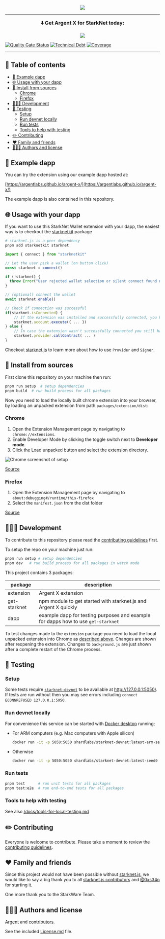 
<!-- logo -->
<p align="center">
  <img src="https://raw.githubusercontent.com/argentlabs/argent-x/HEAD/assets/readme-header.png">
</p>

---

<h3 align='center' style='margin: 1em;'>⬇️ Get <b>Argent X</b> for StarkNet today:</h3>

<p align="center">
  <a href="https://chrome.google.com/webstore/detail/argent-x-starknet-wallet/dlcobpjiigpikoobohmabehhmhfoodbb/">
    <img src="https://raw.githubusercontent.com/argentlabs/argent-x/HEAD/assets/button-download.svg">
  </a>
</p>

[![Quality Gate Status](https://sonarcloud.io/api/project_badges/measure?project=argentlabs_argent-x-private&metric=alert_status&token=37f8b93db6e967b7992252f0e70c62ff6da11bbb)](https://sonarcloud.io/summary/new_code?id=argentlabs_argent-x-private) [![Technical Debt](https://sonarcloud.io/api/project_badges/measure?project=argentlabs_argent-x-private&metric=sqale_index&token=37f8b93db6e967b7992252f0e70c62ff6da11bbb)](https://sonarcloud.io/summary/new_code?id=argentlabs_argent-x-private) [![Coverage](https://sonarcloud.io/api/project_badges/measure?project=argentlabs_argent-x-private&metric=coverage&token=37f8b93db6e967b7992252f0e70c62ff6da11bbb)](https://sonarcloud.io/summary/new_code?id=argentlabs_argent-x-private)

---

<h2>🌈 Table of contents</h2>

- [🧒 Example dapp](#-example-dapp)
- [🌐 Usage with your dapp](#-usage-with-your-dapp)
- [🚀 Install from sources](#-install-from-sources)
  - [Chrome](#chrome)
  - [Firefox](#firefox)
- [👩🏾‍💻 Development](#-development)
- [🧪 Testing](#-testing)
  - [Setup](#setup)
  - [Run devnet locally](#run-devnet-locally)
  - [Run tests](#run-tests)
  - [Tools to help with testing](#tools-to-help-with-testing)
- [✏️ Contributing](#️-contributing)
- [❤️ Family and friends](#️-family-and-friends)
- [👨🏼‍🎨 Authors and license](#-authors-and-license)

## 🧒 Example dapp

You can try the extension using our example dapp hosted at:

[https://argentlabs.github.io/argent-x/](https://argentlabs.github.io/argent-x/)

The example dapp is also contained in this repository.

## 🌐 Usage with your dapp

If you want to use this StarkNet Wallet extension with your dapp, the easiest way is to checkout the [starknetkit](https://github.com/argentlabs/starknetkit) package

```bash
# starknet.js is a peer dependency
pnpm add starknetkit starknet
```

```javascript
import { connect } from "starknetkit"

// Let the user pick a wallet (on button click)
const starknet = connect()

if (!starknet) {
  throw Error("User rejected wallet selection or silent connect found nothing")
}

// (optional) connect the wallet
await starknet.enable()

// Check if connection was successful
if(starknet.isConnected) {
    // If the extension was installed and successfully connected, you have access to a starknet.js Signer object to do all kinds of requests through the user's wallet contract.
    starknet.account.execute({ ... })
} else {
    // In case the extension wasn't successfully connected you still have access to a starknet.js Provider to read starknet states and sent anonymous transactions
    starknet.provider.callContract( ... )
}
```

Checkout [starknet.js](https://github.com/0xs34n/starknet.js) to learn more about how to use `Provider` and `Signer`.

## 🚀 Install from sources

First clone this repository on your machine then run:

```bash
pnpm run setup  # setup dependencies
pnpm build  # run build process for all packages
```

Now you need to load the locally built chrome extension into your browser, by loading an unpacked extension from path `packages/extension/dist`:

### Chrome

1. Open the Extension Management page by navigating to `chrome://extensions`.
2. Enable Developer Mode by clicking the toggle switch next to **Developer mode**.
3. Click the Load unpacked button and select the extension directory.

![Chrome screenshot of setup](https://wd.imgix.net/image/BhuKGJaIeLNPW9ehns59NfwqKxF2/vOu7iPbaapkALed96rzN.png?auto=format)

[Source](https://developer.chrome.com/docs/extensions/mv3/getstarted/#manifest)

### Firefox

1. Open the Extension Management page by navigating to `about:debugging#/runtime/this-firefox`
2. Select the `manifest.json` from the dist folder

[Source](https://firefox-source-docs.mozilla.org/devtools-user/about_colon_debugging/index.html)

## 👩🏾‍💻 Development

To contribute to this repository please read the [contributing guidelines](Contributing.md) first.

To setup the repo on your machine just run:

```bash
pnpm run setup # setup dependencies
pnpm dev   # run build process for all packages in watch mode
```

This project contains 3 packages:

| package | description |
| --- | --- |
| extension | Argent X extension |
| get-starknet | npm module to get started with starknet.js and Argent X quickly |
| dapp | example dapp for testing purposes and example for dapps how to use `get-starknet` |

To test changes made to the `extension` package you need to load the local unpacked extension into Chrome as [described above](#install-fromsources). Changes are shown after reopening the extension. Changes to `background.js` are just shown after a complete restart of the Chrome process.

## 🧪 Testing

### Setup

Some tests require [`starknet-devnet`](https://github.com/Shard-Labs/starknet-devnet) to be available at http://127.0.0.1:5050/. If tests are run without then you may see errors including `connect ECONNREFUSED 127.0.0.1:5050`.

### Run devnet locally

For convenience this service can be started with [Docker desktop](https://www.docker.com/get-started/) running;

- For ARM computers (e.g. Mac computers with Apple silicon)

  ```bash
  docker run -it -p 5050:5050 shardlabs/starknet-devnet:latest-arm-seed0
  ```

- Otherwise

  ```bash
  docker run -it -p 5050:5050 shardlabs/starknet-devnet:latest-seed0
  ```

### Run tests

```bash
pnpm test      # run unit tests for all packages
pnpm test:e2e  # run end-to-end tests for all packages
```

### Tools to help with testing

See also [/docs/tools-for-local-testing.md](/docs/tools-for-local-testing.md)

## ✏️ Contributing

Everyone is welcome to contribute. Please take a moment to review the [contributing guidelines](Contributing.md).

## ❤️ Family and friends

Since this project would not have been possible without [starknet.js](https://github.com/seanjameshan/starknet.js), we would like to say a big thank you to all [starknet.js contributors](https://github.com/0xs34n/starknet.js/graphs/contributors) and [@0xs34n](https://github.com/0xs34n) for starting it.

One more thank you to the StarkWare Team.

## 👨🏼‍🎨 Authors and license

[Argent](https://github.com/argentlabs) and [contributors](https://github.com/argentlabs/argent-x/graphs/contributors).

See the included [License.md](License.md) file.
